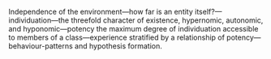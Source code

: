 Independence of the environment—how far is an entity itself?—individuation—the threefold character of existence, hypernomic, autonomic, and hyponomic—potency the maximum degree of individuation accessible to members of a class—experience stratified by a relationship of potency— behaviour-patterns and hypothesis formation.